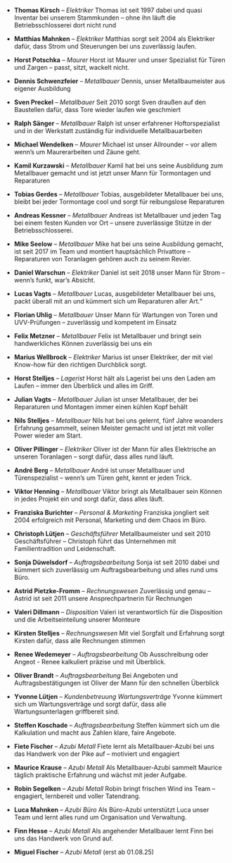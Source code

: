 - **Thomas Kirsch** – *Elektriker*
  Thomas ist seit 1997 dabei und quasi Inventar bei unserem Stammkunden – ohne ihn läuft die Betriebsschlosserei dort nicht rund

- **Matthias Mahnken** – *Elektriker*
  Matthias sorgt seit 2004 als Elektriker dafür, dass Strom und Steuerungen bei uns zuverlässig laufen.

- **Horst Potschka** – *Maurer*
  Horst ist Maurer und unser Spezialist für Türen und Zargen – passt, sitzt, wackelt nicht.

- **Dennis Schwenzfeier** – *Metallbauer*
  Dennis, unser Metallbaumeister aus eigener Ausbildung

- **Sven Preckel** – *Metallbauer*
  Seit 2010 sorgt Sven draußen auf den Baustellen dafür, dass Tore wieder laufen wie geschmiert

- **Ralph Sänger** – *Metallbauer*
  Ralph ist unser erfahrener Hoftorspezialist und in der Werkstatt zuständig für individuelle Metallbauarbeiten

- **Michael Wendelken** – *Maurer*
  Michael ist unser Allrounder – vor allem wenn’s um Maurerarbeiten und Zäune geht.

- **Kamil Kurzawski** – *Metallbauer*
  Kamil hat bei uns seine Ausbildung zum Metallbauer gemacht und ist jetzt unser Mann für Tormontagen und Reparaturen

- **Tobias Gerdes** – *Metallbauer*
  Tobias, ausgebildeter Metallbauer bei uns, bleibt bei jeder Tormontage cool und sorgt für reibungslose Reparaturen

- **Andreas Kessner** – *Metallbauer*
  Andreas ist Metallbauer und jeden Tag bei einem festen Kunden vor Ort – unsere zuverlässige Stütze in der Betriebsschlosserei.

- **Mike Seelow** – *Metallbauer*
  Mike hat bei uns seine Ausbildung gemacht, ist seit 2017 im Team und montiert hauptsächlich Privattore – Reparaturen von Toranlagen gehören auch zu seinem Revier.

- **Daniel Warschun** – *Elektriker*
  Daniel ist seit 2018 unser Mann für Strom – wenn’s funkt, war’s Absicht.

- **Lucas Vagts** – *Metallbauer*
  Lucas, ausgebildeter Metallbauer bei uns, packt überall mit an und kümmert sich um Reparaturen aller Art.“

- **Florian Uhlig** – *Metallbauer*
  Unser Mann für Wartungen von Toren und UVV-Prüfungen – zuverlässig und kompetent im Einsatz

- **Felix Metzner** – *Metallbauer*
  Felix ist Metallbauer und bringt sein handwerkliches Können zuverlässig bei uns ein

- **Marius Wellbrock** – *Elektriker*
  Marius ist unser Elektriker, der mit viel Know-how für den richtigen Durchblick sorgt.

- **Horst Stelljes** – *Lagerist*
  Horst hält als Lagerist bei uns den Laden am Laufen – immer den Überblick und alles im Griff.

- **Julian Vagts** – *Metallbauer*
  Julian ist unser Metallbauer, der bei Reparaturen und Montagen immer einen kühlen Kopf behält

- **Nils Stelljes** – *Metallbauer*
  Nils hat bei uns gelernt, fünf Jahre woanders Erfahrung gesammelt, seinen Meister gemacht und ist jetzt mit voller Power wieder am Start.

- **Oliver Pillinger** – *Elektriker*
  Oliver ist der Mann für alles Elektrische an unseren Toranlagen – sorgt dafür, dass alles rund läuft.

- **André Berg** – *Metallbauer*
  André ist unser Metallbauer und Türenspezialist – wenn’s um Türen geht, kennt er jeden Trick.

- **Viktor Henning** – *Metallbauer*
  Viktor bringt als Metallbauer sein Können in jedes Projekt ein und sorgt dafür, dass alles läuft.

- **Franziska Burichter** – *Personal & Marketing*
  Franziska jongliert seit 2004 erfolgreich mit Personal, Marketing und dem Chaos im Büro.

- **Christoph Lütjen** – *Geschäftsführer*
  Metallbaumeister und seit 2010 Geschäftsführer – Christoph führt das Unternehmen mit Familientradition und Leidenschaft.

- **Sonja Düwelsdorf** – *Auftragsbearbeitung*
  Sonja ist seit 2010 dabei und kümmert sich zuverlässig um Auftragsbearbeitung und alles rund ums Büro.

- **Astrid Pietzke-Fromm** – *Rechnungswesen*
  Zuverlässig und genau – Astrid ist seit 2011 unsere Ansprechpartnerin für Rechnungen

- **Valeri Dillmann** – *Disposition*
  Valeri ist verantwortlich für die Disposition und die Arbeitseinteilung unserer Monteure

- **Kirsten Stelljes** – *Rechnungswesen*
  Mit viel Sorgfalt und Erfahrung sorgt Kirsten dafür, dass alle Rechnungen stimmen

- **Renee Wedemeyer** – *Auftragsbearbeitung*
  Ob Ausschreibung oder Angeot - Renee kalkuliert präzise und mit Überblick.

- **Oliver Brandt** – *Auftragsbearbeitung*
  Bei Angeboten und Auftragsbestätigungen ist Oliver der Mann für den schnellen Überblick

- **Yvonne Lütjen** – *Kundenbetreuung Wartungsverträge*
  Yvonne kümmert sich um Wartungsverträge und sorgt dafür, dass alle Wartungsunterlagen griffbereit sind.

- **Steffen Koschade** – *Auftragsbearbeitung*
  Steffen kümmert sich um die Kalkulation und macht aus Zahlen klare, faire Angebote.

- **Fiete Fischer** – *Azubi Metall*
  Fiete lernt als Metallbauer-Azubi bei uns das Handwerk von der Pike auf – motiviert und engagiert

- **Maurice  Krause** – *Azubi Metall*
  Als Metallbauer-Azubi sammelt Maurice täglich praktische Erfahrung und wächst mit jeder Aufgabe.

- **Robin  Segelken** – *Azubi Metall*
  Robin bringt frischen Wind ins Team – engagiert, lernbereit und voller Tatendrang.

- **Luca Mahnken** – *Azubi Büro*
  Als Büro-Azubi unterstützt Luca unser Team und lernt alles rund um Organisation und Verwaltung.

- **Finn Hesse** – *Azubi Metall*
  Als angehender Metallbauer lernt Finn bei uns das Handwerk von Grund auf.

- **Miguel Fischer** – *Azubi Metall*
  (erst ab 01.08.25)